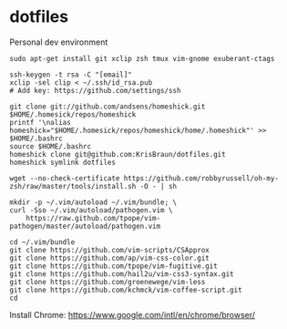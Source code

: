 dotfiles
========

Personal dev environment

    sudo apt-get install git xclip zsh tmux vim-gnome exuberant-ctags
    
    ssh-keygen -t rsa -C "[email]"
    xclip -sel clip < ~/.ssh/id_rsa.pub
    # Add key: https://github.com/settings/ssh
    
    git clone git://github.com/andsens/homeshick.git $HOME/.homesick/repos/homeshick
    printf '\nalias homeshick="$HOME/.homesick/repos/homeshick/home/.homeshick"' >> $HOME/.bashrc
    source $HOME/.bashrc
    homeshick clone git@github.com:KrisBraun/dotfiles.git
    homeshick symlink dotfiles

    wget --no-check-certificate https://github.com/robbyrussell/oh-my-zsh/raw/master/tools/install.sh -O - | sh

    mkdir -p ~/.vim/autoload ~/.vim/bundle; \
    curl -Sso ~/.vim/autoload/pathogen.vim \
        https://raw.github.com/tpope/vim-pathogen/master/autoload/pathogen.vim

    cd ~/.vim/bundle
    git clone https://github.com/vim-scripts/CSApprox
    git clone https://github.com/ap/vim-css-color.git
    git clone https://github.com/tpope/vim-fugitive.git
    git clone https://github.com/hail2u/vim-css3-syntax.git
    git clone https://github.com/groenewege/vim-less
    git clone https://github.com/kchmck/vim-coffee-script.git
    cd

Install Chrome: https://www.google.com/intl/en/chrome/browser/
